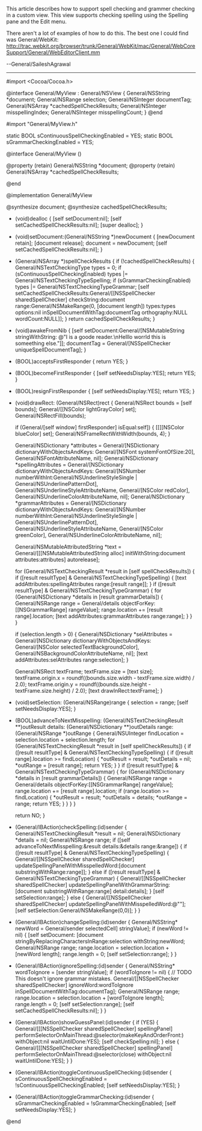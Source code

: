 This article describes how to support spell checking and grammer checking in a custom view. This view supports checking spelling using the Spelling pane and the Edit menu.

There aren't a lot of examples of how to do this. The best one I could find was General/WebKit:
http://trac.webkit.org/browser/trunk/General/WebKit/mac/General/WebCoreSupport/General/WebEditorClient.mm

 --General/SaileshAgrawal

----

    
#import <Cocoa/Cocoa.h>

@interface General/MyView : General/NSView
{
  General/NSString *document;
  General/NSRange selection;
  General/NSInteger documentTag;
  General/NSArray *cachedSpellCheckResults;
  General/NSInteger misspellingIndex;
  General/NSInteger misspellingCount;
}
@end



    
#import "General/MyView.h"


static BOOL sContinuousSpellCheckingEnabled = YES;
static BOOL sGrammarCheckingEnabled = YES;


@interface General/MyView ()

@property (retain) General/NSString *document;
@property (retain) General/NSArray *cachedSpellCheckResults;

@end


@implementation General/MyView

@synthesize document;
@synthesize cachedSpellCheckResults;

- (void)dealloc
{
  [self setDocument:nil];
  [self setCachedSpellCheckResults:nil];
  [super dealloc];
}

- (void)setDocument:(General/NSString *)newDocument
{
  [newDocument retain];
  [document release];
  document = newDocument;
  [self setCachedSpellCheckResults:nil];
}

- (General/NSArray *)spellCheckResults
{
  if (!cachedSpellCheckResults) {
    General/NSTextCheckingType types = 0;
    if (sContinuousSpellCheckingEnabled)
      types |= General/NSTextCheckingTypeSpelling;
    if (sGrammarCheckingEnabled)
      types |= General/NSTextCheckingTypeGrammar;
    [self setCachedSpellCheckResults:General/[[NSSpellChecker sharedSpellChecker]
                   checkString:document
                         range:General/NSMakeRange(0, [document length])
                         types:types
                       options:nil
        inSpellDocumentWithTag:documentTag
                   orthography:NULL
                     wordCount:NULL]];
  }
  return cachedSpellCheckResults;
}

- (void)awakeFromNib
{
  [self setDocument:General/[NSMutableString stringWithString:
      @"I is a goode reader.\nHelllo worrld this is someething else."]];
  documentTag = General/[NSSpellChecker uniqueSpellDocumentTag];
}

- (BOOL)acceptsFirstResponder
{
  return YES;
}

- (BOOL)becomeFirstResponder
{
  [self setNeedsDisplay:YES];
  return YES;
}

- (BOOL)resignFirstResponder
{
  [self setNeedsDisplay:YES];
  return YES;
}

- (void)drawRect: (General/NSRect)rect
{
  General/NSRect bounds = [self bounds];
  General/[[NSColor lightGrayColor] set];
  General/NSRectFill(bounds);

  if (General/[self window] firstResponder] isEqual:self]) {
    [[[[NSColor blueColor] set];
    General/NSFrameRectWithWidth(bounds, 4);
  }

  General/NSDictionary *attributes = General/[NSDictionary dictionaryWithObjectsAndKeys:
      General/[NSFont systemFontOfSize:20], General/NSFontAttributeName,
      nil];
  General/NSDictionary *spellingAttributes = General/[NSDictionary dictionaryWithObjectsAndKeys:
      General/[NSNumber numberWithInt:General/NSUnderlineStyleSingle | General/NSUnderlinePatternDot], General/NSUnderlineStyleAttributeName,
      General/[NSColor redColor], General/NSUnderlineColorAttributeName,
      nil];
  General/NSDictionary *grammarAttributes = General/[NSDictionary dictionaryWithObjectsAndKeys:
      General/[NSNumber numberWithInt:General/NSUnderlineStyleSingle | General/NSUnderlinePatternDot], General/NSUnderlineStyleAttributeName,
      General/[NSColor greenColor], General/NSUnderlineColorAttributeName,
      nil];

  General/NSMutableAttributedString *text = General/[[[NSMutableAttributedString alloc]
      initWithString:document
          attributes:attributes] autorelease];

  for (General/NSTextCheckingResult *result in [self spellCheckResults]) {
    if ([result resultType] & General/NSTextCheckingTypeSpelling) {
      [text addAttributes:spellingAttributes range:[result range]];
    }
    if ([result resultType] & General/NSTextCheckingTypeGrammar) {
      for (General/NSDictionary *details in [result grammarDetails]) {
        General/NSRange range = General/details objectForKey:[[NSGrammarRange] rangeValue];
        range.location += [result range].location;
        [text addAttributes:grammarAttributes range:range];
      }
    }
  }

  if (selection.length > 0) {
    General/NSDictionary *selAttributes = General/[NSDictionary dictionaryWithObjectsAndKeys:
        General/[NSColor selectedTextBackgroundColor], General/NSBackgroundColorAttributeName,
        nil];
    [text addAttributes:selAttributes
                  range:selection];
  }

  General/NSRect textFrame;
  textFrame.size = [text size];
  textFrame.origin.x = roundf((bounds.size.width - textFrame.size.width) / 2.0);
  textFrame.origin.y = roundf((bounds.size.height - textFrame.size.height) / 2.0);
  [text drawInRect:textFrame];
}

- (void)setSelection: (General/NSRange)range
{
  selection = range;
  [self setNeedsDisplay:YES];
}

- (BOOL)advanceToNextMisspelling: (General/NSTextCheckingResult **)outResult
                         details: (General/NSDictionary **)outDetails
                           range: (General/NSRange *)outRange
{
  General/NSUInteger findLocation = selection.location + selection.length;
  for (General/NSTextCheckingResult *result in [self spellCheckResults]) {
    if ([result resultType] & General/NSTextCheckingTypeSpelling) {
      if ([result range].location >= findLocation) {
        *outResult = result;
        *outDetails = nil;
        *outRange = [result range];
        return YES;
      }
    }
    if ([result resultType] & General/NSTextCheckingTypeGrammar) {
      for (General/NSDictionary *details in [result grammarDetails]) {
        General/NSRange range = General/details objectForKey:[[NSGrammarRange] rangeValue];
        range.location += [result range].location;
        if (range.location >= findLocation) {
          *outResult = result;
          *outDetails = details;
          *outRange = range;
          return YES;
        }
      }
    }
  }

  return NO;
}

- (General/IBAction)checkSpelling:(id)sender
{
  General/NSTextCheckingResult *result = nil;
  General/NSDictionary *details = nil;
  General/NSRange range;
  if ([self advanceToNextMisspelling:&result
                             details:&details
                               range:&range]) {
    if ([result resultType] & General/NSTextCheckingTypeSpelling) {
      General/[[NSSpellChecker sharedSpellChecker]
          updateSpellingPanelWithMisspelledWord:[document substringWithRange:range]];
    } else if ([result resultType] & General/NSTextCheckingTypeGrammar) {
        General/[[NSSpellChecker sharedSpellChecker]
            updateSpellingPanelWithGrammarString:[document substringWithRange:range]
                                          detail:details];
    }
    [self setSelection:range];
  } else {
    General/[[NSSpellChecker sharedSpellChecker]
        updateSpellingPanelWithMisspelledWord:@""];
    [self setSelection:General/NSMakeRange(0,0)];
  }
}

- (General/IBAction)changeSpelling:(id)sender
{
  General/NSString* newWord = General/sender selectedCell] stringValue];
  if (newWord != nil) {
    [self setDocument:
      [document stringByReplacingCharactersInRange:selection
                                        withString:newWord;
    General/NSRange range;
    range.location = selection.location + [newWord length];
    range.length = 0;
    [self setSelection:range];
  }
}

- (General/IBAction)ignoreSpelling:(id)sender
{
  General/NSString* wordToIgnore = [sender stringValue];
  if (wordToIgnore != nil) {
    // TODO This doesn't ignore grammar mistakes.
    General/[[NSSpellChecker sharedSpellChecker]
                    ignoreWord:wordToIgnore
        inSpellDocumentWithTag:documentTag];
    General/NSRange range;
    range.location = selection.location + [wordToIgnore length];
    range.length = 0;
    [self setSelection:range];
    [self setCachedSpellCheckResults:nil];
  }
}

- (General/IBAction)showGuessPanel:(id)sender
{
  if (YES) {
    General/[[[NSSpellChecker sharedSpellChecker] spellingPanel]
        performSelectorOnMainThread:@selector(makeKeyAndOrderFront:)
                         withObject:nil
                      waitUntilDone:YES];
    [self checkSpelling:nil];
  } else {
    General/[[[NSSpellChecker sharedSpellChecker] spellingPanel]
        performSelectorOnMainThread:@selector(close)
                         withObject:nil
                      waitUntilDone:YES];
  }
}

- (General/IBAction)toggleContinuousSpellChecking:(id)sender
{
  sContinuousSpellCheckingEnabled = !sContinuousSpellCheckingEnabled;
  [self setNeedsDisplay:YES];
}

- (General/IBAction)toggleGrammarChecking:(id)sender
{
  sGrammarCheckingEnabled = !sGrammarCheckingEnabled;
  [self setNeedsDisplay:YES];
}

@end
